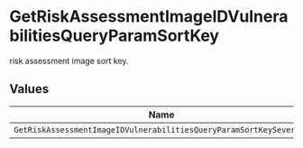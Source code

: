 # GetRiskAssessmentImageIDVulnerabilitiesQueryParamSortKey

risk assessment image sort key.


## Values

| Name                                                               | Value                                                              |
| ------------------------------------------------------------------ | ------------------------------------------------------------------ |
| `GetRiskAssessmentImageIDVulnerabilitiesQueryParamSortKeySeverity` | SEVERITY                                                           |